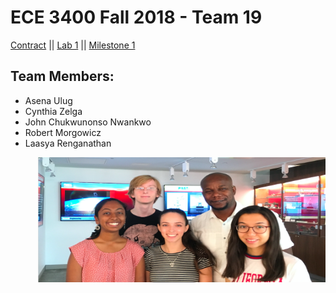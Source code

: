 # ECE 3400 Fall 2018 - Team 19

[Contract](Contract/contract.md)
||
[Lab 1](Lab1/lab1.md)
||
[Milestone 1](Lab2/lab2.md)


## Team Members:
* Asena Ulug               
* Cynthia Zelga 
* John Chukwunonso Nwankwo
* Robert Morgowicz
* Laasya Renganathan

<img src="Team 19.png" width="460" height="200" alt="banner" img align="right">
